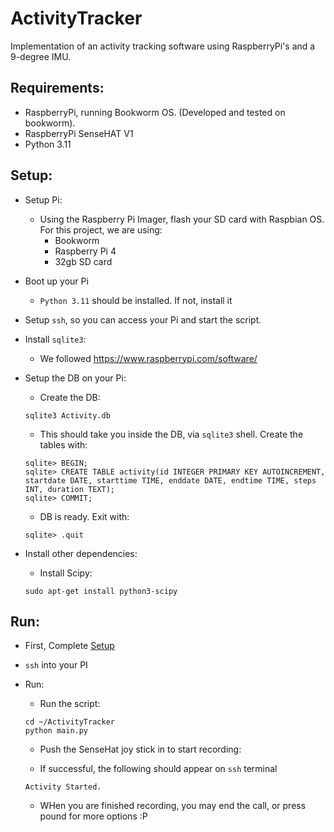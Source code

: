 # ActivityTracker

Implementation of an activity tracking software using RaspberryPi's and a 9-degree IMU.

## Requirements:
* RaspberryPi, running Bookworm OS. (Developed and tested on bookworm).
* RaspberryPi SenseHAT V1
* Python 3.11

## Setup:
* Setup Pi:
  * Using the Raspberry Pi Imager, flash your SD card with Raspbian OS. For this project, we are using:
    * Bookworm
    * Raspberry Pi 4
    * 32gb SD card

* Boot up your Pi
  * `Python 3.11` should be installed. If not, install it

* Setup `ssh`, so you can access your Pi and start the script.

* Install `sqlite3`:
  * We followed https://www.raspberrypi.com/software/

* Setup the DB on your Pi:
  * Create the DB:
  ```
  sqlite3 Activity.db
  ```

  * This should take you inside the DB, via `sqlite3` shell. Create the tables with:
  ```
  sqlite> BEGIN;
  sqlite> CREATE TABLE activity(id INTEGER PRIMARY KEY AUTOINCREMENT, startdate DATE, starttime TIME, enddate DATE, endtime TIME, steps INT, duration TEXT);
  sqlite> COMMIT;
  ```

  * DB is ready. Exit with:
  ```
  sqlite> .quit
  ```

* Install other dependencies:

  * Install Scipy: 
  ```
  sudo apt-get install python3-scipy
  ```

## Run:

* First, Complete [Setup](#setup)

* `ssh` into your PI

* Run:

  * Run the script:
  ```
  cd ~/ActivityTracker
  python main.py
  ```

  * Push the SenseHat joy stick in to start recording:

  * If successful, the following should appear on `ssh` terminal
  ```
  Activity Started.
  ```

  * WHen you are finished recording, you may end the call, or press pound for more options :P